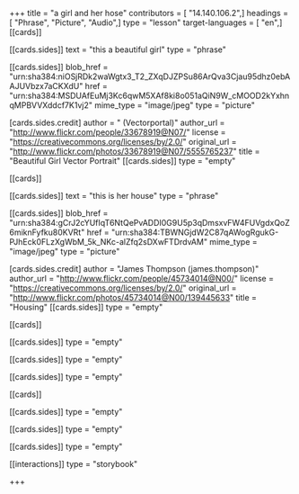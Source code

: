 +++
title = "a girl and her hose"
contributors = [ "14.140.106.2",]
headings = [ "Phrase", "Picture", "Audio",]
type = "lesson"
target-languages = [ "en",]
[[cards]]

[[cards.sides]]
text = "this a beautiful girl"
type = "phrase"

[[cards.sides]]
blob_href = "urn:sha384:niOSjRDk2waWgtx3_T2_ZXqDJZPSu86ArQva3Cjau95dhz0ebAAJUVbzx7aCKXdU"
href = "urn:sha384:MSDUAfEuMj3Kc6qwM5XAf8ki8o051aQiN9W_cMOOD2kYxhnqMPBVVXddcf7K1vj2"
mime_type = "image/jpeg"
type = "picture"

[cards.sides.credit]
author = " (Vectorportal)"
author_url = "http://www.flickr.com/people/33678919@N07/"
license = "https://creativecommons.org/licenses/by/2.0/"
original_url = "http://www.flickr.com/photos/33678919@N07/5555765237"
title = "Beautiful Girl Vector Portrait"
[[cards.sides]]
type = "empty"

[[cards]]

[[cards.sides]]
text = "this is her house"
type = "phrase"

[[cards.sides]]
blob_href = "urn:sha384:gCrJ2cYUfIqT6NtQePvADDI0G9U5p3qDmsxvFW4FUVgdxQoZ6miknFyfku80KVRt"
href = "urn:sha384:TBWNGjdW2C87qAWogRgukG-PJhEck0FLzXgWbM_5k_NKc-alZfq2sDXwFTDrdvAM"
mime_type = "image/jpeg"
type = "picture"

[cards.sides.credit]
author = "James Thompson (james.thompson)"
author_url = "http://www.flickr.com/people/45734014@N00/"
license = "https://creativecommons.org/licenses/by/2.0/"
original_url = "http://www.flickr.com/photos/45734014@N00/139445633"
title = "Housing"
[[cards.sides]]
type = "empty"

[[cards]]

[[cards.sides]]
type = "empty"

[[cards.sides]]
type = "empty"

[[cards.sides]]
type = "empty"

[[cards]]

[[cards.sides]]
type = "empty"

[[cards.sides]]
type = "empty"

[[cards.sides]]
type = "empty"

[[interactions]]
type = "storybook"

+++
